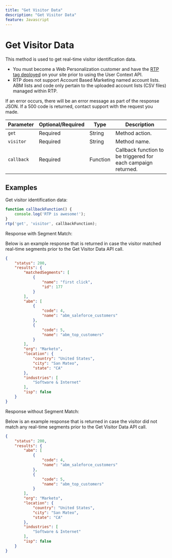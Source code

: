 ```yaml
---
title: "Get Visitor Data"
description: "Get Visitor Data"
feature: Javascript
---
```


# Get Visitor Data

This method is used to get real-time visitor identification data.

- You must become a Web Personalization customer and have the [RTP tag deployed](https://experienceleague.adobe.com/en/docs/marketo/using/product-docs/web-personalization/rtp-tag-implementation/deploy-the-rtp-javascript) on your site prior to using the User Context API.
- RTP does not support Account Based Marketing named account lists. ABM lists and code only pertain to the uploaded account lists (CSV files) managed within RTP.

If an error occurs, there will be an error message as part of the response JSON. If a 500 code is returned, contact support with the request you made.

| Parameter | Optional/Required | Type | Description |
|---|---|---|---|
| `get` | Required | String | Method action. |
| `visitor` | Required | String | Method name. |
| `callback` | Required | Function | Callback function to be triggered for each campaign returned. |

## Examples

Get visitor identification data:

```javascript
function callbackFunction() {
    console.log('RTP is awesome!');
}
rtp('get', 'visitor', callbackFunction);
```

Response with Segment Match:

Below is an example response that is returned in case the visitor matched real-time segments prior to the Get Visitor Data API call.

```json
{
    "status": 200,
    "results": {
        "matchedSegments": [
            {
                "name": "first click",
                "id": 177
            }
        ],
        "abm": [
            {
                "code": 4,
                "name": "abm_saleforce_customers"
            },
            {
                "code": 5,
                "name": "abm_top_customers"
            }
        ],
        "org": "Marketo",
        "location": {
            "country": "United States",
            "city": "San Mateo",
            "state": "CA"
        },
        "industries": [
            "Software & Internet"
        ],
        "isp": false
    }
}
```

Response without Segment Match:

Below is an example response that is returned in case the visitor did not match any real-time segments prior to the Get Visitor Data API call.

```json
{
    "status": 200,
    "results": {
        "abm": [
            {
                "code": 4,
                "name": "abm_saleforce_customers"
            },
            {
                "code": 5,
                "name": "abm_top_customers"
            }
        ],
        "org": "Marketo",
        "location": {
            "country": "United States",
            "city": "San Mateo",
            "state": "CA"
        },
        "industries": [
            "Software & Internet"
        ],
        "isp": false
    }
}
```
